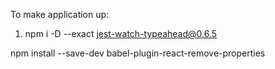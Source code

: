 To make application up:
1. npm i -D --exact jest-watch-typeahead@0.6.5


npm install --save-dev babel-plugin-react-remove-properties